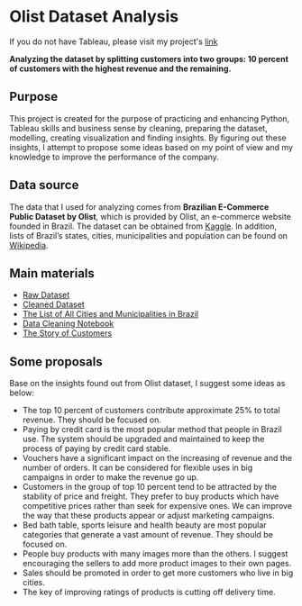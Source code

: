 # Olist Dataset Analysis
If you do not have Tableau, please visit my project's [link](https://public.tableau.com/app/profile/nhan.nguyen5609/viz/TheStoryofCustomers/OlistCustomersStory) 

**Analyzing the dataset by splitting customers into two groups: 10 percent of customers with the highest revenue and the remaining.**

## Purpose
This project is created for the purpose of practicing and enhancing Python, Tableau skills and business sense by cleaning, preparing the dataset, modelling, creating visualization and finding insights.
By figuring out these insights, I attempt to propose some ideas based on my point of view and my knowledge to improve the performance of the company.

## Data source
The data that I used for analyzing comes from **Brazilian E-Commerce Public Dataset by Olist**, which is provided by Olist, an e-commerce website founded in Brazil. The dataset can be obtained from [Kaggle](https://www.kaggle.com/datasets/olistbr/brazilian-ecommerce?resource=download). In addition, lists of Brazil’s states, cities, municipalities and population can be found on [Wikipedia](https://en.wikipedia.org/wiki/Main_Page). 

## Main materials
* [Raw Dataset](https://github.com/nhanngth/Analyze-Olist-Dataset/tree/main/Olist%20Raw%20Dataset)
* [Cleaned Dataset](https://github.com/nhanngth/Analyze-Olist-Dataset/tree/main/Cleaned%20Dataset)
* [The List of All Cities and Municipalities in Brazil](https://github.com/nhanngth/Analyze-Olist-Dataset/blob/main/Get%20list%20of%20all%20cities.ipynb)
* [Data Cleaning Notebook](https://github.com/nhanngth/Analyze-Olist-Dataset/blob/main/Olist%20Dataset%20Cleaning.ipynb)
* [The Story of Customers](https://github.com/nhanngth/Analyze-Olist-Dataset/blob/main/The%20Story%20of%20Customers.twbx)

## Some proposals
Base on the insights found out from Olist dataset, I suggest some ideas as below:
* The top 10 percent of customers contribute approximate 25% to total revenue. They should be focused on.
* Paying by credit card is the most popular method that people in Brazil use. The system should be upgraded and maintained to keep the process of paying by credit card stable.
* Vouchers have a significant impact on the increasing of revenue and the number of orders. It can be considered for flexible uses in big campaigns in order to make the revenue go up.
* Customers in the group of top 10 percent tend to be attracted by the stability of price and freight. They prefer to buy products which have competitive prices rather than seek for expensive ones. We can improve the way that these products appear or adjust marketing campaigns.
* Bed bath table, sports leisure and health beauty are most popular categories that generate a vast amount of revenue. They should be focused on.
* People buy products with many images more than the others. I suggest encouraging the sellers to add more product images to their own pages.
* Sales should be promoted in order to get more customers who live in big cities.
* The key of improving ratings of products is cutting off delivery time.
